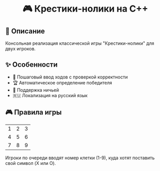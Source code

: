 <h1 align="center">🎮 Крестики-нолики на C++</h1>

<h2>📝 Описание</h2>
<p>Консольная реализация классической игры "Крестики-нолики" для двух игроков.</p>

<h2>✨ Особенности</h2>
<ul>
  <li>🔄 Пошаговый ввод ходов с проверкой корректности</li>
  <li>🏆 Автоматическое определение победителя</li>
  <li>🤝 Поддержка ничьей</li>
  <li>🇷🇺 Локализация на русский язык</li>
</ul>

<h2>🎮 Правила игры</h2>
<table>
  <tr>
    <td>1</td>
    <td>2</td>
    <td>3</td>
  </tr>
  <tr>
    <td>4</td>
    <td>5</td>
    <td>6</td>
  </tr>
  <tr>
    <td>7</td>
    <td>8</td>
    <td>9</td>
  </tr>
</table>
<p>Игроки по очереди вводят номер клетки (1-9), куда хотят поставить свой символ (X или O).</p>


